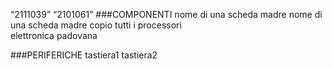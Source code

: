 “2111039”
“2101061”
###COMPONENTI
nome di una scheda madre
nome di una scheda madre
copio tutti i processori  
elettronica padovana

###PERIFERICHE
tastiera1
tastiera2
